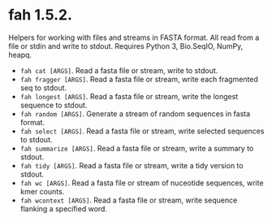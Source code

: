 # fah 1.5.2.

Helpers for working with files and streams in FASTA format. All read from a file
or stdin and write to stdout. Requires Python 3, Bio.SeqIO, NumPy, heapq.

*   `fah cat [ARGS]`. Read a fasta file or stream, write to stdout.
*   `fah fragger [ARGS]`. Read a fasta file or stream, write each fragmented seq
    to stdout.
*   `fah longest [ARGS]`. Read a fasta file or stream, write the longest
    sequence to stdout.
*   `fah random [ARGS]`. Generate a stream of random sequences in fasta format.
*   `fah select [ARGS]`. Read a fasta file or stream, write selected sequences
    to stdout.
*   `fah summarize [ARGS]`. Read a fasta file or stream, write a summary to
    stdout.
*   `fah tidy [ARGS]`. Read a fasta file or stream, write a tidy version to
    stdout.
*   `fah wc [ARGS]`. Read a fasta file or stream of nuceotide sequences, write
    kmer counts.
*   `fah wcontext [ARGS]`. Read a fasta file or stream, write sequence flanking
    a specified word.

